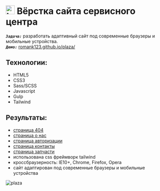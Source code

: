 <h1>
  <img 
    src="https://cdn.icon-icons.com/icons2/534/PNG/512/window-domain_icon-icons.com_52810.png" 
    width="28"
    alt="LOGO"/>
    Вёрстка сайта сервисного центра
</h1> 

<strong><em>`Задача:`</em></strong> разработать адаптивный сайт под современные браузеры и мобильные устройства.<br>
<strong><em>`Демо:`</em></strong> <a href="https://romank123.github.io/plaza/" target="_blank"> romank123.github.io/plaza/</a>

## Технологии:
* HTML5
* CSS3
* Sass/SCSS
* Javascript
* Gulp
* Tailwind

## Результаты:
* <a href="https://romank123.github.io/plaza/404" target="_blank"> страница 404</a>
* <a href="https://romank123.github.io/plaza/about" target="_blank"> страница о нас</a>
* <a href="https://romank123.github.io/plaza/autorize" target="_blank"> страница авторизации</a>
* <a href="https://romank123.github.io/plaza/contacts" target="_blank">страница контакты</a>
* <a href="https://romank123.github.io/plaza/parts" target="_blank">страница запчасти</a>
* использована css фреймворк tailwind
* кроссбраузерность: IE10+, Chrome, Firefox, Opera
* сайт адаптирован под современные браузеры и мобильные устройства

![plaza](https://romank123.github.io/images/io-plaza.jpg)




